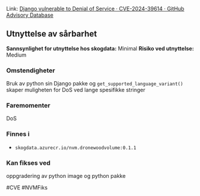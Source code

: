 Link: [Django vulnerable to Denial of Service · CVE-2024-39614 · GitHub Advisory Database](https://github.com/advisories/GHSA-f6f8-9mx6-9mx2)

## Utnyttelse av sårbarhet

**Sannsynlighet for utnyttelse hos skogdata:** Minimal
**Risiko ved utnyttelse:** Medium
### Omstendigheter
Bruk av python sin Django pakke og `get_supported_language_variant()`  skaper muligheten for DoS ved lange spesifikke stringer
### Faremomenter
DoS

### Finnes i
- `skogdata.azurecr.io/nvm.dronewoodvolume:0.1.1`

### Kan fikses ved
oppgradering av python image og python pakke

#CVE #NVMFiks 

